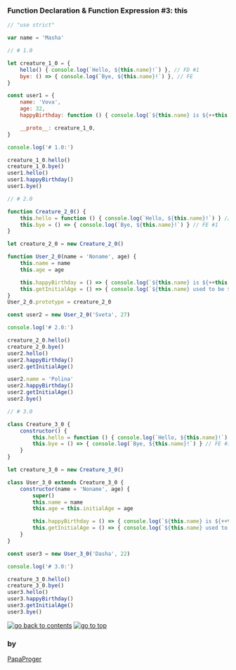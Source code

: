 ### <a id="0">Function Declaration & Function Expression #3: this</a>

```javascript
// "use strict"

var name = 'Masha'

// # 1.0

let creature_1_0 = {
    hello() { console.log(`Hello, ${this.name}!`) }, // FD #1
    bye: () => { console.log(`Bye, ${this.name}!`) }, // FE
}

const user1 = {
    name: 'Vova',
    age: 32,
    happyBirthday: function () { console.log(`${this.name} is ${++this.age}.`) }, // FD #2

    __proto__: creature_1_0,
}

console.log('# 1.0:')

creature_1_0.hello()
creature_1_0.bye()
user1.hello()
user1.happyBirthday()
user1.bye()

// # 2.0

function Creature_2_0() {
    this.hello = function () { console.log(`Hello, ${this.name}!`) } // FD
    this.bye = () => { console.log(`Bye, ${this.name}!`) } // FE #1
}

let creature_2_0 = new Creature_2_0()

function User_2_0(name = 'Noname', age) {
    this.name = name
    this.age = age

    this.happyBirthday = () => { console.log(`${this.name} is ${++this.age}.`) } // FE #2
    this.getInitialAge = () => { console.log(`${this.name} used to be ${age}.`) } // FE #3
}
User_2_0.prototype = creature_2_0

const user2 = new User_2_0('Sveta', 27)

console.log('# 2.0:')

creature_2_0.hello()
creature_2_0.bye()
user2.hello()
user2.happyBirthday()
user2.getInitialAge()

user2.name = 'Polina'
user2.happyBirthday()
user2.getInitialAge()
user2.bye()

// # 3.0

class Creature_3_0 {
    constructor() {
        this.hello = function () { console.log(`Hello, ${this.name}!`) } // FD
        this.bye = () => { console.log(`Bye, ${this.name}!`) } // FE #1
    }
}

let creature_3_0 = new Creature_3_0()

class User_3_0 extends Creature_3_0 {
    constructor(name = 'Noname', age) {
        super()
        this.name = name
        this.age = this.initialAge = age

        this.happyBirthday = () => { console.log(`${this.name} is ${++this.age}.`) } // FE #2
        this.getInitialAge = () => { console.log(`${this.name} used to be ${this.initialAge}.`) } // FE #3
    }
}

const user3 = new User_3_0('Dasha', 22)

console.log('# 3.0:')

creature_3_0.hello()
creature_3_0.bye()
user3.hello()
user3.happyBirthday()
user3.getInitialAge()
user3.bye()
```

<a href="https://github.com/papaproger/fun-js-sketches"><img src="https://img.shields.io/badge/&#9664;%20go%20back%20to%20contents-242424?style=for-the-badge" alt="go back to contents" /></a>
<a href="#0"><img src="https://img.shields.io/badge/go%20to%20top%20&#9650;-242424?style=for-the-badge" alt="go to top" /></a>

### by

[PapaProger](https://github.com/papaproger)